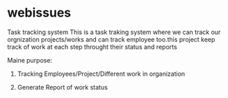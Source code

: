# webissues
Task tracking system
This is a task traking system where we can track our orgnization projects/works and can track employee too.this project keep track of work at each step throught their status and reports

Maine purpose:

1) Tracking Employees/Project/Different work in organization

2) Generate Report of work status
